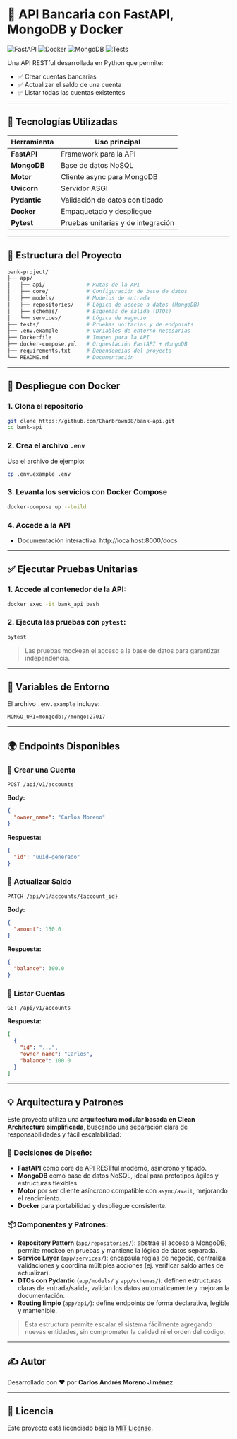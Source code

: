 # 🏦 API Bancaria con FastAPI, MongoDB y Docker

![FastAPI](https://img.shields.io/badge/FastAPI-0.110.0-brightgreen?style=flat&logo=fastapi)
![Docker](https://img.shields.io/badge/Docker-ready-blue?logo=docker&logoColor=white)
![MongoDB](https://img.shields.io/badge/MongoDB-4.x-green?logo=mongodb&logoColor=white)
![Tests](https://img.shields.io/badge/tests-passing-brightgreen?logo=pytest)

Una API RESTful desarrollada en Python que permite:

- ✅ Crear cuentas bancarias
- ✅ Actualizar el saldo de una cuenta
- ✅ Listar todas las cuentas existentes

---

## 🚀 Tecnologías Utilizadas

| Herramienta     | Uso principal                      |
|----------------|------------------------------------|
| **FastAPI**    | Framework para la API              |
| **MongoDB**    | Base de datos NoSQL                |
| **Motor**      | Cliente async para MongoDB         |
| **Uvicorn**    | Servidor ASGI                      |
| **Pydantic**   | Validación de datos con tipado     |
| **Docker**     | Empaquetado y despliegue           |
| **Pytest**     | Pruebas unitarias y de integración |

---

## 🧬 Estructura del Proyecto

```bash
bank-project/
├── app/
│   ├── api/             # Rutas de la API
│   ├── core/            # Configuración de base de datos
│   ├── models/          # Modelos de entrada
│   ├── repositories/    # Lógica de acceso a datos (MongoDB)
│   ├── schemas/         # Esquemas de salida (DTOs)
│   └── services/        # Lógica de negocio
├── tests/               # Pruebas unitarias y de endpoints
├── .env.example         # Variables de entorno necesarias
├── Dockerfile           # Imagen para la API
├── docker-compose.yml   # Orquestación FastAPI + MongoDB
├── requirements.txt     # Dependencias del proyecto
└── README.md            # Documentación
```

---

## 🚧 Despliegue con Docker

### 1. Clona el repositorio
```bash
git clone https://github.com/Charbrown08/bank-api.git
cd bank-api
```

### 2. Crea el archivo `.env`

Usa el archivo de ejemplo:
```bash
cp .env.example .env
```

### 3. Levanta los servicios con Docker Compose
```bash
docker-compose up --build
```

### 4. Accede a la API

<!-- - API: http://localhost:8000 -->
- Documentación interactiva: http://localhost:8000/docs

---

## ✅ Ejecutar Pruebas Unitarias

### 1. Accede al contenedor de la API:
```bash
docker exec -it bank_api bash
```

### 2. Ejecuta las pruebas con `pytest`:
```bash
pytest
```

> Las pruebas mockean el acceso a la base de datos para garantizar independencia.

---

## 🔐 Variables de Entorno

El archivo `.env.example` incluye:

```env
MONGO_URI=mongodb://mongo:27017
```

---

## 🌍 Endpoints Disponibles

### 🚀 Crear una Cuenta
```
POST /api/v1/accounts
```
**Body:**
```json
{
  "owner_name": "Carlos Moreno"
}
```
**Respuesta:**
```json
{
  "id": "uuid-generado"
}
```

### 💸 Actualizar Saldo
```
PATCH /api/v1/accounts/{account_id}
```
**Body:**
```json
{
  "amount": 150.0
}
```
**Respuesta:**
```json
{
  "balance": 300.0
}
```

### 📄 Listar Cuentas
```
GET /api/v1/accounts
```
**Respuesta:**
```json
[
  {
    "id": "...",
    "owner_name": "Carlos",
    "balance": 100.0
  }
]
```

---

## 💡 Arquitectura y Patrones

Este proyecto utiliza una **arquitectura modular basada en Clean Architecture simplificada**, buscando una separación clara de responsabilidades y fácil escalabilidad:

### 🧱 Decisiones de Diseño:

- **FastAPI** como core de API RESTful moderno, asíncrono y tipado.
- **MongoDB** como base de datos NoSQL, ideal para prototipos ágiles y estructuras flexibles.
- **Motor** por ser cliente asíncrono compatible con `async/await`, mejorando el rendimiento.
- **Docker** para portabilidad y despliegue consistente.

### 📦 Componentes y Patrones:

- **Repository Pattern** (`app/repositories/`): abstrae el acceso a MongoDB, permite mockeo en pruebas y mantiene la lógica de datos separada.
- **Service Layer** (`app/services/`): encapsula reglas de negocio, centraliza validaciones y coordina múltiples acciones (ej. verificar saldo antes de actualizar).
- **DTOs con Pydantic** (`app/models/` y `app/schemas/`): definen estructuras claras de entrada/salida, validan los datos automáticamente y mejoran la documentación.
- **Routing limpio** (`app/api/`): define endpoints de forma declarativa, legible y mantenible.

> Esta estructura permite escalar el sistema fácilmente agregando nuevas entidades, sin comprometer la calidad ni el orden del código.

---

## ✍️ Autor

Desarrollado con ❤️ por **Carlos Andrés Moreno Jiménez**

---

## 🪪 Licencia

Este proyecto está licenciado bajo la [MIT License](LICENSE).

